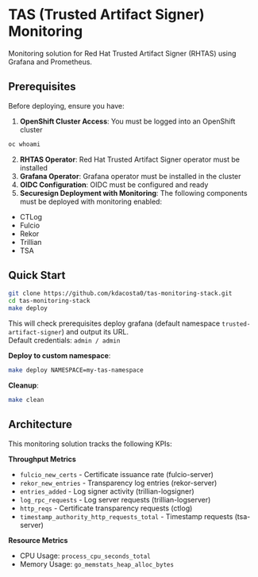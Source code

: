 # TAS (Trusted Artifact Signer) Monitoring  

Monitoring solution for Red Hat Trusted Artifact Signer (RHTAS) using Grafana and Prometheus.  

## Prerequisites  

Before deploying, ensure you have:  

1. **OpenShift Cluster Access**: You must be logged into an OpenShift cluster  
```bash  
oc whoami  
```  
2. **RHTAS Operator**: Red Hat Trusted Artifact Signer operator must be installed  
3. **Grafana Operator**: Grafana operator must be installed in the cluster  
4. **OIDC Configuration**: OIDC must be configured and ready  
5. **Securesign Deployment with Monitoring**: The following components must be deployed with monitoring enabled:  
- CTLog  
- Fulcio  
- Rekor  
- Trillian  
- TSA  


## Quick Start  

```bash  
git clone https://github.com/kdacosta0/tas-monitoring-stack.git  
cd tas-monitoring-stack  
make deploy  
```  
This will check prerequisites deploy grafana (default namespace `trusted-artifact-signer`) and output its URL.  
Default credentials: `admin / admin`  

**Deploy to custom namespace**:  

```bash  
make deploy NAMESPACE=my-tas-namespace  
```  

**Cleanup**:
```bash  
make clean  
```  

## Architecture  

This monitoring solution tracks the following KPIs:  

**Throughput Metrics**  
- `fulcio_new_certs` - Certificate issuance rate (fulcio-server)  
- `rekor_new_entries` - Transparency log entries (rekor-server)  
- `entries_added` - Log signer activity (trillian-logsigner)  
- `log_rpc_requests` - Log server requests (trillian-logserver)  
- `http_reqs` - Certificate transparency requests (ctlog)  
- `timestamp_authority_http_requests_total` - Timestamp requests (tsa-server)  

**Resource Metrics**  
- CPU Usage: `process_cpu_seconds_total`  
- Memory Usage: `go_memstats_heap_alloc_bytes`  